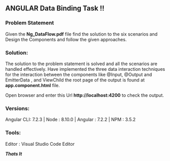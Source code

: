 ## ****ANGULAR  Data Binding Task**** !!

### Problem Statement
 Given the **Ng_DataFlow.pdf** file find the solution to the six scenarios and Design the Components and follow the given approaches.
 
### Solution:
 The solution to the problem statement is solved and all the scenarios are handled effectively.  Have implemented the three data interaction techniques for the interaction between the components  like  @Input, @Output and EmitterData , and ViewChild 
 the root page of the output is found at **app.component.html** file.
 
 Open browser and enter this Url **http://localhost:4200** to check the output.
 
### Versions:

   Angular CLI: 7.2.3 |
   Node       : 8.10.0 |
   Angular    : 7.2.2 |
   NPM        : 3.5.2
   
### Tools:  
   Editor     : Visual Studio Code Editor

 

***Thats It***
